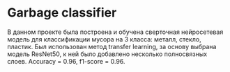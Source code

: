 # Garbage classifier
В данном проекте была построена и обучена сверточная нейросетевая модель для классификации мусора на 3 класса: металл, стекло, пластик. Был использован метод transfer learning, за основу выбрана модель ResNet50, к ней было добавлено несколько полносвязных слоев. Accuracy = 0.96, f1-score = 0.96.  